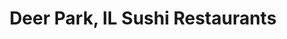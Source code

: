 ---
layout: city
title: Deer Park, IL Sushi Restaurants
permalink: /illinois/deer-park/
stateAbbr: IL
stateName: Illinois
cityName: Deer Park

---